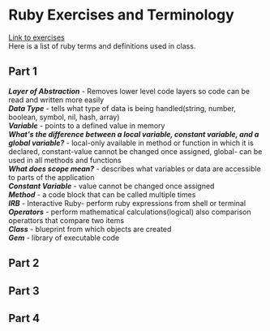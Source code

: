 # Ruby Exercises and Terminology 
[Link to exercises](https://github.com/cruzgerman216/CodeLabs-Ruby-on-Rails-Exercises) <br>
Here is a list of ruby terms and definitions used in class.

## Part 1 
<em>**Layer of Abstraction**</em> - Removes lower level code layers so code can be read and written more easily <br>
<em>**Data Type**</em> - tells what type of data is being handled(string, number, boolean, symbol, nil, hash, array) <br>
<em>**Variable**</em> - points to a defined value in memory <br>
<em>**What's the difference between a local variable, constant variable, and a global variable?**</em> - local-only available in method or function in which it is declared, constant-value cannot be changed once assigned, global- can be used in all methods and functions <br>
<em>**What does scope mean?**</em> - describes what variables or data are accessible to parts of the application <br>
<em>**Constant Variable**</em> - value cannot be changed once assigned <br>
<em>**Method**</em> - a code block that can be called multiple times <br>
<em>**IRB**</em> - Interactive Ruby- perform ruby expressions from shell or terminal <br>
<em>**Operators**</em> - perform mathematical calculations(logical) also comparison operattors that compare two items <br>
<em>**Class**</em> - blueprint from which objects are created <br>
<em>**Gem**</em> - library of executable code <br>

## Part 2

## Part 3

## Part 4
